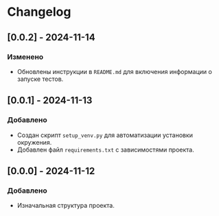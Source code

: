 # Changelog


## [0.0.2] - 2024-11-14
### Изменено
- Обновлены инструкции в `README.md` для включения информации о запуске тестов.


## [0.0.1] - 2024-11-13
### Добавлено
- Создан скрипт `setup_venv.py` для автоматизации установки окружения.
- Добавлен файл `requirements.txt` с зависимостями проекта.


## [0.0.0] - 2024-11-12
### Добавлено
- Изначальная структура проекта.
